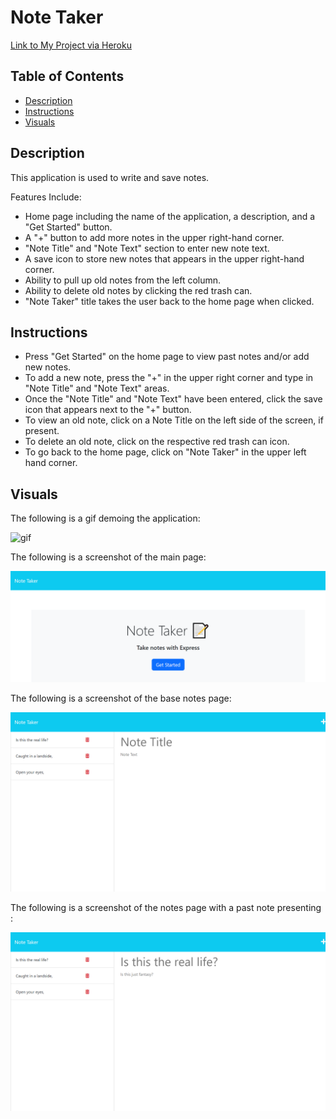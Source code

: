 # Note Taker

[Link to My Project via Heroku](https://rocky-oasis-67925.herokuapp.com/notes)

## Table of Contents
- [Description](#description)
- [Instructions](#instructions)
- [Visuals](#visuals)

## Description 
This application is used to write and save notes.

Features Include:
- Home page including the name of the application, a description, and a "Get Started" button.
- A "+" button to add more notes in the upper right-hand corner.
- "Note Title" and "Note Text" section to enter new note text. 
- A save icon to store new notes that appears in the upper right-hand corner.
- Ability to pull up old notes from the left column. 
- Ability to delete old notes by clicking the red trash can. 
- "Note Taker" title takes the user back to the home page when clicked. 

## Instructions
- Press "Get Started" on the home page to view past notes and/or add new notes.
- To add a new note, press the "+" in the upper right corner and type in "Note Title" and "Note Text" areas. 
- Once the "Note Title" and "Note Text" have been entered, click the save icon that appears next to the "+" button.
- To view an old note, click on a Note Title on the left side of the screen, if present. 
- To delete an old note, click on the respective red trash can icon.
- To go back to the home page, click on "Note Taker" in the upper left hand corner. 

## Visuals 

The following is a gif demoing the application:

![gif](./images/demo.gif)

The following is a screenshot of the main page:

![screenshot](./images/main-page.png)

The following is a screenshot of the base notes page:

![screenshot](./images/notespage.png)

The following is a screenshot of the notes page with a past note presenting :

![screenshot](./images/pull-old-notes.png)
